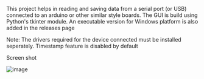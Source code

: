 This project helps in reading and saving data from a serial port (or USB) connected to an arduino or other similar style boards. The GUI is build using Python's tkinter module. An executable version for Windows platform is also added in the releases page

Note: The drivers required for the device connected must be installed seperately. Timestamp feature is disabled by default

Screen shot

![image](https://user-images.githubusercontent.com/58716239/92870856-ecabc680-f421-11ea-8fa2-1cd9b97038f1.png)
